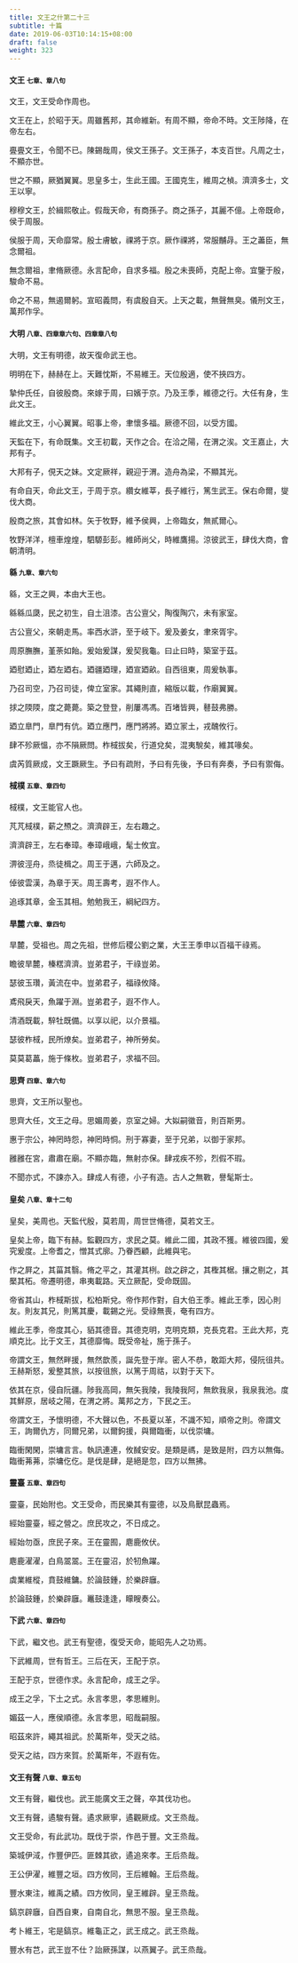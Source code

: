 ```yaml
---
title: 文王之什第二十三
subtitle: 十篇
date: 2019-06-03T10:14:15+08:00
draft: false
weight: 323
---
```



<h4 id="23.1">文王 <small>七章、章八句</small></h4>

<div class="alert alert-dark" role="alert">
    文王，文王受命作周也。
</div>
  
<p id="23.1.1">文王在上，於昭于天。周雖舊邦，其命維新。有周不顯，帝命不時。文王陟降，在帝左右。</p>
<p id="23.1.2">亹亹文王，令聞不已。陳錫哉周，侯文王孫子。文王孫子，本支百世。凡周之士，不顯亦世。</p>
<p id="23.1.3">世之不顯，厥猶翼翼。思皇多士，生此王國。王國克生，維周之楨。濟濟多士，文王以寧。</p>
<p id="23.1.4">穆穆文王，於緝熙敬止。假哉天命，有商孫子。商之孫子，其麗不億。上帝既命，侯于周服。</p>
<p id="23.1.5">侯服于周，天命靡常。殷士膚敏，祼將于京。厥作祼將，常服黼冔。王之藎臣，無念爾祖。</p>
<p id="23.1.6">無念爾祖，聿脩厥德。永言配命，自求多福。殷之未喪師，克配上帝。宜鑒于殷，駿命不易。</p>
<p id="23.1.7">命之不易，無遏爾躬。宣昭義問，有虞殷自天。上天之載，無聲無臭。儀刑文王，萬邦作孚。</p>


<h4 id="23.2">大明 <small>八章、四章章六句、四章章八句</small></h4>

<div class="alert alert-dark" role="alert">
    大明，文王有明德，故天復命武王也。
</div>

<p id="23.2.1">明明在下，赫赫在上。天難忱斯，不易維王。天位殷適，使不挾四方。</p>
<p id="23.2.2">摯仲氏任，自彼殷商。來嫁于周，曰嬪于京。乃及王季，維德之行。大任有身，生此文王。</p>
<p id="23.2.3">維此文王，小心翼翼。昭事上帝，聿懷多福。厥德不回，以受方國。</p>
<p id="23.2.4">天監在下，有命既集。文王初載，天作之合。在洽之陽，在渭之涘。文王嘉止，大邦有子。</p>
<p id="23.2.5">大邦有子，俔天之妹。文定厥祥，親迎于渭。造舟為梁，不顯其光。</p>
<p id="23.2.6">有命自天，命此文王，于周于京。纘女維莘，長子維行，篤生武王。保右命爾，燮伐大商。</p>
<p id="23.2.7">殷商之旅，其會如林。矢于牧野，維予侯興，上帝臨女，無貳爾心。</p>
<p id="23.2.8">牧野洋洋，檀車煌煌，駟騵彭彭。維師尚父，時維鷹揚。涼彼武王，肆伐大商，會朝清明。</p>


<h4 id="23.3">緜 <small>九章、章六句</small></h4>

<div class="alert alert-dark" role="alert">
    緜，文王之興，本由大王也。
</div>

<p id="23.3.1">緜緜瓜瓞，民之初生，自土沮漆。古公亶父，陶復陶穴，未有家室。</p>
<p id="23.3.2">古公亶父，來朝走馬。率西水滸，至于岐下。爰及姜女，聿來胥宇。</p>
<p id="23.3.3">周原膴膴，堇荼如飴。爰始爰謀，爰契我龜。曰止曰時，築室于茲。</p>
<p id="23.3.4">廼慰廼止，廼左廼右。廼疆廼理，廼宣廼畝。自西徂東，周爰執事。</p>
<p id="23.3.5">乃召司空，乃召司徒，俾立室家。其繩則直，縮版以載，作廟翼翼。</p>
<p id="23.3.6">捄之陾陾，度之薨薨。築之登登，削屢馮馮。百堵皆興，鼛鼓弗勝。</p>
<p id="23.3.7">廼立臯門，臯門有伉。廼立應門，應門將將。廼立冡土，戎醜攸行。</p>
<p id="23.3.8">肆不殄厥慍，亦不隕厥問。柞棫拔矣，行道兌矣，混夷駾矣，維其喙矣。</p>
<p id="23.3.9">虞芮質厥成，文王蹶厥生。予曰有疏附，予曰有先後，予曰有奔奏，予曰有禦侮。</p>


<h4 id="23.4">棫樸 <small>五章、章四句</small></h4>

<div class="alert alert-dark" role="alert">
    棫樸，文王能官人也。
</div>

<p id="23.4.1">芃芃棫樸，薪之槱之。濟濟辟王，左右趣之。</p>
<p id="23.4.2">濟濟辟王，左右奉璋。奉璋峨峨，髦士攸宜。</p>
<p id="23.4.3">淠彼涇舟，烝徒楫之。周王于邁，六師及之。</p>
<p id="23.4.4">倬彼雲漢，為章于天。周王壽考，遐不作人。</p>
<p id="23.4.5">追琢其章，金玉其相。勉勉我王，綱紀四方。</p>


<h4 id="23.5">旱麓 <small>六章、章四句</small></h4>

<div class="alert alert-dark" role="alert">
    旱麓，受祖也。周之先祖，世修后稷公劉之業，大王王季申以百福干祿焉。
</div>

<p id="23.5.1">瞻彼旱麓，榛楛濟濟。豈弟君子，干祿豈弟。</p>
<p id="23.5.2">瑟彼玉瓚，黃流在中。豈弟君子，福祿攸降。</p>
<p id="23.5.3">鳶飛戾天，魚躍于淵。豈弟君子，遐不作人。</p>
<p id="23.5.4">清酒既載，騂牡既備。以享以祀，以介景福。</p>
<p id="23.5.5">瑟彼柞棫，民所燎矣。豈弟君子，神所勞矣。</p>
<p id="23.5.6">莫莫葛藟，施于條枚。豈弟君子，求福不回。</p>


<h4 id="23.6">思齊 <small>四章、章六句</small></h4>

<div class="alert alert-dark" role="alert">
    思齊，文王所以聖也。
</div>

<p id="23.6.1">思齊大任，文王之母。思媚周姜，京室之婦。大姒嗣徽音，則百斯男。</p>
<p id="23.6.2">惠于宗公，神罔時怨，神罔時恫。刑于寡妻，至于兄弟，以御于家邦。</p>
<p id="23.6.3">雝雝在宮，肅肅在廟。不顯亦臨，無射亦保。肆戎疾不殄，烈假不瑕。</p>
<p id="23.6.4">不聞亦式，不諫亦入。肆成人有德，小子有造。古人之無斁，譽髦斯士。</p>


<h4 id="23.7">皇矣 <small>八章、章十二句</small></h4>

<div class="alert alert-dark" role="alert">
    皇矣，美周也。天監代殷，莫若周，周世世脩德，莫若文王。
</div>

<p id="23.7.1">皇矣上帝，臨下有赫。監觀四方，求民之莫。維此二國，其政不獲。維彼四國，爰究爰度。上帝耆之，憎其式廓。乃眷西顧，此維與宅。</p>
<p id="23.7.2">作之屛之，其菑其翳。脩之平之，其灌其栵。啟之辟之，其檉其椐。攘之剔之，其檿其柘。帝遷明德，串夷載路。天立厥配，受命既固。</p>
<p id="23.7.3">帝省其山，柞棫斯拔，松柏斯兌。帝作邦作對，自大伯王季。維此王季，因心則友。則友其兄，則篤其慶，載錫之光。受祿無喪，奄有四方。</p>
<p id="23.7.4">維此王季，帝度其心，貊其德音。其德克明，克明克類，克長克君。王此大邦，克順克比。比于文王，其德靡悔。既受帝祉，施于孫子。</p>
<p id="23.7.5">帝謂文王，無然畔援，無然歆羨，誕先登于岸。密人不恭，敢距大邦，侵阮徂共。王赫斯怒，爰整其旅，以按徂旅，以篤于周祜，以對于天下。</p>
<p id="23.7.6">依其在京，侵自阮疆。陟我高岡，無矢我陵，我陵我阿，無飲我泉，我泉我池。度其鮮原，居岐之陽，在渭之將。萬邦之方，下民之王。</p>
<p id="23.7.7">帝謂文王，予懷明德，不大聲以色，不長夏以革，不識不知，順帝之則。帝謂文王，詢爾仇方，同爾兄弟，以爾鉤援，與爾臨衝，以伐崇墉。</p>
<p id="23.7.8">臨衝閑閑，崇墉言言。執訊連連，攸馘安安。是類是禡，是致是附，四方以無侮。臨衝茀茀，崇墉仡仡。是伐是肆，是絕是忽，四方以無拂。</p>


<h4 id="23.8">靈臺 <small>五章、章四句</small></h4>

<div class="alert alert-dark" role="alert">
    靈臺，民始附也。文王受命，而民樂其有靈德，以及鳥獸昆蟲焉。
</div>

<p id="23.8.1">經始靈臺，經之營之。庶民攻之，不日成之。</p>
<p id="23.8.2">經始勿亟，庶民子來。王在靈囿，麀鹿攸伏。</p>
<p id="23.8.3">麀鹿濯濯，白鳥翯翯。王在靈沼，於牣魚躍。</p>
<p id="23.8.4">虡業維樅，賁鼓維鏞。於論鼓鍾，於樂辟廱。</p>
<p id="23.8.5">於論鼓鍾，於樂辟廱。鼉鼓逢逢，矇瞍奏公。</p>


<h4 id="23.9">下武 <small>六章、章四句</small></h4>

<div class="alert alert-dark" role="alert">
    下武，繼文也。武王有聖德，復受天命，能昭先人之功焉。
</div>

<p id="23.9.1">下武維周，世有哲王。三后在天，王配于京。</p>
<p id="23.9.2">王配于京，世德作求。永言配命，成王之孚。</p>
<p id="23.9.3">成王之孚，下土之式。永言孝思，孝思維則。</p>
<p id="23.9.4">媚茲一人，應侯順德。永言孝思，昭哉嗣服。</p>
<p id="23.9.5">昭茲來許，繩其祖武。於萬斯年，受天之祜。</p>
<p id="23.9.6">受天之祜，四方來賀。於萬斯年，不遐有佐。</p>


<h4 id="23.10">文王有聲 <small>八章、章五句</small></h4>

<div class="alert alert-dark" role="alert">
    文王有聲，繼伐也。武王能廣文王之聲，卒其伐功也。
</div>

<p id="23.10.1">文王有聲，遹駿有聲。遹求厥寧，遹觀厥成。文王烝哉。</p>
<p id="23.10.2">文王受命，有此武功。既伐于崇，作邑于豐。文王烝哉。</p>
<p id="23.10.3">築城伊淢，作豐伊匹。匪棘其欲，遹追來孝。王后烝哉。</p>
<p id="23.10.4">王公伊濯，維豐之垣。四方攸同，王后維翰。王后烝哉。</p>
<p id="23.10.5">豐水東注，維禹之績。四方攸同，皇王維辟。皇王烝哉。</p>
<p id="23.10.6">鎬京辟廱，自西自東，自南自北，無思不服。皇王烝哉。</p>
<p id="23.10.7">考卜維王，宅是鎬京。維龜正之，武王成之。武王烝哉。</p>
<p id="23.10.8">豐水有芑，武王豈不仕？詒厥孫謀，以燕翼子。武王烝哉。</p>
